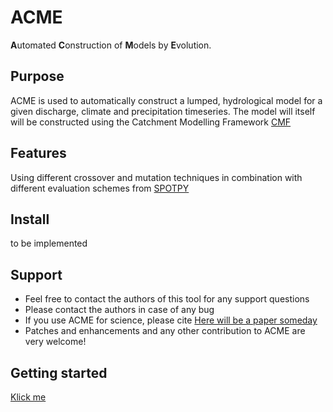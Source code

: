 # ACME

**A**utomated **C**onstruction of **M**odels by **E**volution. 

## Purpose
ACME is used to automatically construct a lumped, hydrological model for a given discharge, climate and precipitation timeseries. The model will itself will be constructed using the Catchment Modelling Framework [CMF](http://fb09-pasig.umwelt.uni-giessen.de/cmf)

## Features
Using different crossover and mutation techniques in combination with different evaluation schemes from [SPOTPY](http://fb09-pasig.umwelt.uni-giessen.de/spotpy/)

## Install
to be implemented

## Support
- Feel free to contact the authors of this tool for any support questions
- Please contact the authors in case of any bug
- If you use ACME for science, please cite [Here will be a paper someday]()
- Patches and enhancements and any other contribution to ACME are very welcome!

## Getting started
[Klick me](https://github.com/zutn/ACME/tree/master/acme/examples)